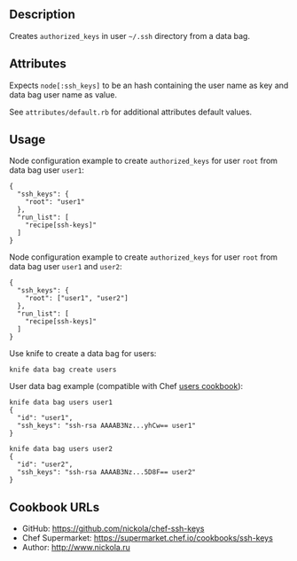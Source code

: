 Description
-----------

Creates `authorized_keys` in user `~/.ssh` directory from a data bag.

Attributes
----------

Expects `node[:ssh_keys]` to be an hash containing the user name as key and data bag user name as value.

See `attributes/default.rb` for additional attributes default values.

Usage
-----

Node configuration example to create `authorized_keys` for user `root` from data bag user `user1`:

    {
      "ssh_keys": {
        "root": "user1"
      },
      "run_list": [
        "recipe[ssh-keys]"
      ]
    }

Node configuration example to create `authorized_keys` for user `root` from data bag user `user1` and `user2`:

    {
      "ssh_keys": {
        "root": ["user1", "user2"]
      },
      "run_list": [
        "recipe[ssh-keys]"
      ]
    }

Use knife to create a data bag for users:

    knife data bag create users

User data bag example (compatible with Chef [users cookbook](https://github.com/opscode-cookbooks/users)):

    knife data bag users user1
    {
      "id": "user1",
      "ssh_keys": "ssh-rsa AAAAB3Nz...yhCw== user1"
    }

    knife data bag users user2
    {
      "id": "user2",
      "ssh_keys": "ssh-rsa AAAAB3Nz...5D8F== user2"
    }

Cookbook URLs
-------------

  - GitHub: https://github.com/nickola/chef-ssh-keys
  - Chef Supermarket: https://supermarket.chef.io/cookbooks/ssh-keys
  - Author: http://www.nickola.ru
